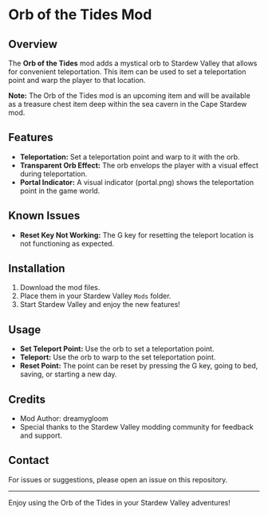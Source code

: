 # Orb of the Tides Mod

## Overview

The **Orb of the Tides** mod adds a mystical orb to Stardew Valley that allows for convenient teleportation. This item can be used to set a teleportation point and warp the player to that location. 

**Note:** The Orb of the Tides mod is an upcoming item and will be available as a treasure chest item deep within the sea cavern in the Cape Stardew mod.

## Features

- **Teleportation:** Set a teleportation point and warp to it with the orb.
- **Transparent Orb Effect:** The orb envelops the player with a visual effect during teleportation.
- **Portal Indicator:** A visual indicator (portal.png) shows the teleportation point in the game world.

## Known Issues

- **Reset Key Not Working:** The G key for resetting the teleport location is not functioning as expected.

## Installation

1. Download the mod files.
2. Place them in your Stardew Valley `Mods` folder.
3. Start Stardew Valley and enjoy the new features!

## Usage

- **Set Teleport Point:** Use the orb to set a teleportation point.
- **Teleport:** Use the orb to warp to the set teleportation point.
- **Reset Point:** The point can be reset by pressing the G key, going to bed, saving, or starting a new day.

## Credits

- Mod Author: dreamygloom
- Special thanks to the Stardew Valley modding community for feedback and support.

## Contact

For issues or suggestions, please open an issue on this repository.

---

Enjoy using the Orb of the Tides in your Stardew Valley adventures!
